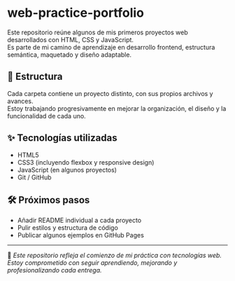 # web-practice-portfolio

Este repositorio reúne algunos de mis primeros proyectos web desarrollados con HTML, CSS y JavaScript.  
Es parte de mi camino de aprendizaje en desarrollo frontend, estructura semántica, maquetado y diseño adaptable.

## 📁 Estructura

Cada carpeta contiene un proyecto distinto, con sus propios archivos y avances.  
Estoy trabajando progresivamente en mejorar la organización, el diseño y la funcionalidad de cada uno.

## ✨ Tecnologías utilizadas

- HTML5
- CSS3 (incluyendo flexbox y responsive design)
- JavaScript (en algunos proyectos)
- Git / GitHub

## 🛠️ Próximos pasos

- Añadir README individual a cada proyecto
- Pulir estilos y estructura de código
- Publicar algunos ejemplos en GitHub Pages

---

🧪 *Este repositorio refleja el comienzo de mi práctica con tecnologías web. Estoy comprometido con seguir aprendiendo, mejorando y profesionalizando cada entrega.*
